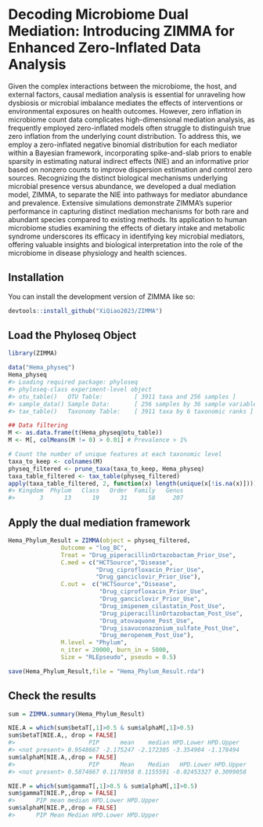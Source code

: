 
<!-- README.md is generated from README.Rmd. Please edit that file -->

# Decoding Microbiome Dual Mediation: Introducing ZIMMA for Enhanced Zero-Inflated Data Analysis

<!-- badges: start -->
<!-- badges: end -->

Given the complex interactions between the microbiome, the host, and
external factors, causal mediation analysis is essential for unraveling
how dysbiosis or microbial imbalance mediates the effects of
interventions or environmental exposures on health outcomes. However,
zero inflation in microbiome count data complicates high-dimensional
mediation analysis, as frequently employed zero-inflated models often
struggle to distinguish true zero inflation from the underlying count
distribution. To address this, we employ a zero-inflated negative
binomial distribution for each mediator within a Bayesian framework,
incorporating spike-and-slab priors to enable sparsity in estimating
natural indirect effects (NIE) and an informative prior based on nonzero
counts to improve dispersion estimation and control zero sources.
Recognizing the distinct biological mechanisms underlying microbial
presence versus abundance, we developed a dual mediation model, ZIMMA,
to separate the NIE into pathways for mediator abundance and prevalence.
Extensive simulations demonstrate ZIMMA’s superior performance in
capturing distinct mediation mechanisms for both rare and abundant
species compared to existing methods. Its application to human
microbiome studies examining the effects of dietary intake and metabolic
syndrome underscores its efficacy in identifying key microbial
mediators, offering valuable insights and biological interpretation into
the role of the microbiome in disease physiology and health sciences.

## Installation

You can install the development version of ZIMMA like so:

``` r
devtools::install_github("XiQiao2023/ZIMMA")
```

## Load the Phyloseq Object

``` r
library(ZIMMA)

data("Hema_physeq")
Hema_physeq
#> Loading required package: phyloseq
#> phyloseq-class experiment-level object
#> otu_table()   OTU Table:         [ 3911 taxa and 256 samples ]
#> sample_data() Sample Data:       [ 256 samples by 36 sample variables ]
#> tax_table()   Taxonomy Table:    [ 3911 taxa by 6 taxonomic ranks ]

## Data filtering
M <- as.data.frame(t(Hema_physeq@otu_table))
M <- M[, colMeans(M != 0) > 0.01] # Prevalence > 1%

# Count the number of unique features at each taxonomic level
taxa_to_keep <- colnames(M)
physeq_filtered <- prune_taxa(taxa_to_keep, Hema_physeq)
taxa_table_filtered <- tax_table(physeq_filtered)
apply(taxa_table_filtered, 2, function(x) length(unique(x[!is.na(x)])))
#> Kingdom  Phylum   Class   Order  Family   Genus 
#>       3      13      19      31      58     207
```

## Apply the dual mediation framework

``` r
Hema_Phylum_Result = ZIMMA(object = physeq_filtered, 
               Outcome = "log_BC", 
               Treat = "Drug_piperacillinOrtazobactam_Prior_Use", 
               C.med = c("HCTSource","Disease",
                         "Drug_ciprofloxacin_Prior_Use",
                         "Drug_ganciclovir_Prior_Use"), 
               C.out =  c("HCTSource","Disease",
                          "Drug_ciprofloxacin_Prior_Use",
                          "Drug_ganciclovir_Prior_Use",
                          "Drug_imipenem_cilastatin_Post_Use",
                          "Drug_piperacillinOrtazobactam_Post_Use",
                          "Drug_atovaquone_Post_Use",
                          "Drug_isavuconazonium_sulfate_Post_Use",
                          "Drug_meropenem_Post_Use"), 
               M.level = "Phylum",
               n_iter = 20000, burn_in = 5000,
               Size = "RLEpseudo", pseudo = 0.5)

save(Hema_Phylum_Result,file = "Hema_Phylum_Result.rda")
```

## Check the results

``` r
sum = ZIMMA.summary(Hema_Phylum_Result)

NIE.A = which(sum$betaT[,1]>0.5 & sum$alphaM[,1]>0.5) 
sum$betaT[NIE.A,, drop = FALSE]
#>                     PIP      mean    median HPD.Lower HPD.Upper
#> <not present> 0.9548667 -2.175247 -2.172305 -3.354904 -1.178494
sum$alphaM[NIE.A,,drop = FALSE]
#>                     PIP      Mean    Median   HPD.Lower HPD.Upper
#> <not present> 0.5874667 0.1178958 0.1155591 -0.02453327 0.3099058

NIE.P = which(sum$gammaT[,1]>0.5 & sum$alphaM[,1]>0.5)
sum$gammaT[NIE.P,,drop = FALSE]
#>      PIP mean median HPD.Lower HPD.Upper
sum$alphaM[NIE.P,,drop = FALSE]
#>      PIP Mean Median HPD.Lower HPD.Upper
```

